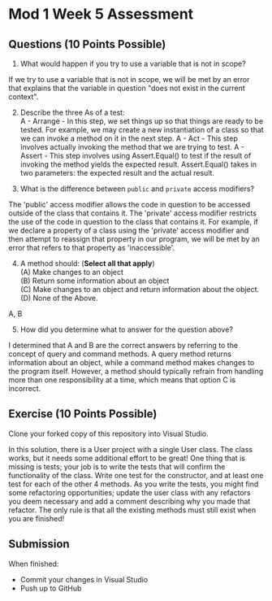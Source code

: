 # Mod 1 Week 5 Assessment

## Questions (10 Points Possible)
1. What would happen if you try to use a variable that is not in scope?

If we try to use a variable that is not in scope, we will be met by an error that explains that the variable in question "does not exist in the current context". 

2. Describe the three As of a test:  
A -   Arrange - In this step, we set things up so that things are ready to be tested. For example, we may create a new instantiation of a class so that we can invoke a method on it in the next step.
A -   Act - This step involves actually invoking the method that we are trying to test.
A -   Assert - This step involves using Assert.Equal() to test if the result of invoking the method yields the expected result. Assert.Equal() takes in two parameters: the expected result and the actual result. 

3. What is the difference between `public` and `private` access modifiers?

The 'public' access modifier allows the code in question to be accessed outside of the class that contains it. The 'private' access modifier restricts the use of the code in question to the class that contains it. For example, if we declare a property of a class using the 'private' access modifier and then attempt to reassign that property in our program, we will be met by an error that refers to that property as 'inaccessible'.

4. A method should:  (**Select all that apply**) <br/>
(A) Make changes to an object  
(B) Return some information about an object  
(C) Make changes to an object and return information about the object.  
(D) None of the Above.  

A, B

5. How did you determine what to answer for the question above?

I determined that A and B are the correct answers by referring to the concept of query and command methods. A query method returns information about an object, while a command method makes changes to the program itself. However, a method should typically refrain from handling more than one responsibility at a time, which means that option C is incorrect.

## Exercise (10 Points Possible)

Clone your forked copy of this repository into Visual Studio.  

In this solution, there is a User project with a single User class.  The class works, but it needs some additional effort to be great! One thing that is missing is tests; your job is to write the tests that will confirm the functionality of the class. Write one test for the constructor, and at least one test for each of the other 4 methods. As you write the tests, you might find some refactoring opportunities; update the user class with any refactors you deem necessary and add a comment describing why you made that refactor.  The only rule is that all the existing methods must still exist when you are finished!


## Submission

When finished:
* Commit your changes in Visual Studio
* Push up to GitHub
